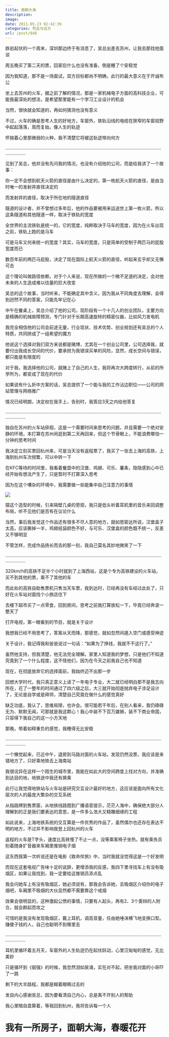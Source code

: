 ```yaml
---
title: 面朝大海
description: 
image: 
date: 2011-05-23 02:42:39
categories: 苟且与远方
url: /post/848
---
```


跌宕起伏的一个周末，深圳那边终于有消息了，吴总出差去苏州，让我去那找他面谈

周五晚买了第二天的票，回家后什么也没有准备，倒是睡了个安稳觉

因为我知道，那不是一场面试，双方目标都尚不明确，此行的最大意义在于开诚布公

坐上去苏州的火车，据之前了解的情况，那是一家机械电子方面的高科技企业，可能我最深处的想法，是希望那里能有一个学习工业设计的机会

当然，很快就会知道的，再如何猜测也没有意义

不过，火车的确是思考人生的好地方，车窗外，铁轨沿线的电缆在狭窄的车窗视野中起起落落，周而复始，像人生的轨迹

怀揣着心里那微弱的火种，我不清楚它将被这轨迹带向何方

………………………………………………………………………………………………………………………….

见到了吴总，他并没有先问我的情况，也没有介绍他的公司，而是给我讲了一个故事：

你一定不会想到航天火箭的直径是由什么决定的，第一枚航天火箭的直径，是由当时唯一的发射井直径决定的

而发射井的直径，取决于所在地的隧道直径

隧道的设计者，并不曾想过多年后，他的作品要被用来运送世上第一枚火箭，所以这条隧道和其他隧道一样，取决于铁轨的宽度

全世界的主流铁轨是统一的，它的宽度，纯粹取决于马车的宽度，因为在火车出现之前，铁轨上跑的是马车

可是马车又何来统一的宽度？其实，马车的宽度，只是简单的受制于两匹马的屁股宽度而已

数百年前的两匹马屁股，决定了现在国际上航天火箭的直径，听起来玄乎却又无懈可击

这个理论叫做路径依赖，对于个人来说，现在所做的一个微不足道的决定，会对他未来的人生造成难以估量的巨大改变

吴总的这个故事，当时听来，不能确定其中含义，因为我从不同角度去理解，会得到迥然不同的答案，只能先牢记在心

中午在餐桌上，吴总介绍了他的公司，现阶段有一个十几人的创业团队，主要方向是精确的机械故障预测，专门针对于长期高速旋转的精密仪器，比如风力发电机

我完全相信他的公司会前途无量，行业现状、技术优势、创业规划还有吴总的个人特质，共同拼成了一组希望的魔方

他说这个选择对我们双方来说都是赌博，尤其在一个创业公司里，公司选择我，就要付出我成长空间的代价，要承担为我错误买单的风险，显然，成长空间与错误，都只能是有限度的

对于我，我选择他的公司，就赌上了自己的人生，我将再次大跨度转行，从前的所学所为，都变成了现在的代价

如果说有什么折中方案的话，吴总提供了一个能与我的工作沾边职位——公司的网站管理与网络推广

情况已经明朗，决定权在我手上，告别时，我答应3天之内给他答复

………………………………………………………………………………………………………………………….

独自在苏州的火车站徘徊，这是一个需要时间来思考的问题，并且需要一个绝对安静的环境，本打算在苏州闲逛到第二天再回来，但这个节骨眼上，不能浪费哪怕一分钟的思考时间

我决定立刻买票回杭州来，可是当天没有返程票了，我买了一张去上海的高铁，上海到杭州车次频繁，可以中转一下

在KFC等待的时间里，我看着餐盘中的汉堡、鸡翅、可乐、薯条，隐隐感到心中已经开始有想法产生了，只是暂时不打算深入思考

因为在这个嘈杂的环境中，我需要做一些能集中自己注意力的事情

![](https://storageapi.fleek.co/0a3a8890-e65e-47ce-93d7-0442b9209d38-bucket/blog/posts/2011-05/05-23/1.jpg)

摆这个造型的时候，引来隔壁几桌的旁观，我只是低头听着耳机里的音乐来回调整布局，听不见他们是否有在议论什么

当然，事后我发觉这个作品还有很多不尽人意的地方，就如思密达所说，汉堡盒子太高，应该撕掉一半，鸡翅纸袋颜色不好，与可乐、汉堡盒的颜色既不统一，反差又不够明显

不管怎样，完成作品扬长而去的那一刻，我自己莫名其妙地微笑了一下

………………………………………………………………………………………………………………………….

320km/h的高铁不足半个小时就到了上海西站，这是个专为高铁建设的火车站，买不到其他的票，乘不了其他的车

而此处的高铁自助售票机只售当天车票，我到达时，已经再没有车经过此处了，只好在火车站对面找个小旅店住下

去楼下超市买了一点零食，回到房间，思考之前我打算放松一下，毕竟已经奔波一整天了

打开电视，第一眼看到的节目，就是关于设计

我想我已经不用思考了，答案从天而降，那感觉，就如忽然间遁入空门或感受神迹

关于设计，我记得我和爸爸说过一句话：“如果为了挣钱，我就不干这行了。”

虽然他支持，但我清楚，他无法完全理解。家里人知道我的梦想，只是他们不知道究竟到了一个什么程度，这不怪他们，因为在今天之前我自己也不知道

现在，在彻底放弃它的选择面前，我始终迈不出那一步

回想大学时代，我只真正意义上读了一年电子专业，大二就已经明白那不是我志向所在，花了一整年的时间通过了四六级之后，大三就开始彻底抛弃电子涉足设计了，无论是自学或是拜师，清楚自己究竟在做什么的感觉真好

缺乏功底，我认了，思维局限，也许会。很可能若干年后，在别人看来，我仍碌碌无为、默默无闻，可那就是我这颗心！我心中装不下百万雄狮，装不下商业帝国，只容得下我自己的这一小方天地

那晚，带着如释重负的感觉，我睡得无比安稳

………………………………………………………………………………………………………………………….

一个懒觉起来，已近中午，退房到马路对面的火车站，发现仍然没票，我应该是来错地方了，只好乘地铁去上海南站

我很诧异在这样一个陌生的城市里，我能在如此大的空间跨度上找对方向，并准确到达目的地，地铁途中我还有换乘

此行让我觉得地铁站与火车站是研究交互设计最好的地方，这应该是面向所有文化层次的人的最庞大繁杂的交互系统

从指路牌到售票窗，从地铁线路图到广播语音提示，茫茫人海中，确保绝大部分人理解到的正是我们要表达的意思，是一件多么浩大又精雕细琢的工程

如此说来，上海地铁系统的交互算是一件优秀的作品了，虽然偶尔也还存在表达不明的地方，不过并不影响我登上回杭州的火车

返程的火车是T字头，速度比高铁慢了不止一点，没等乘客椅子坐热，就有乘务员别着随身扩音器来车厢里推销电子烟

这东西我第一次听说还是在电影《致命伴旅》中，当时我就没觉得这是一个好发明

而现在这套电视广告味十足的说辞，更增添我的反感，我四下里寻找车上有没有吸烟区，如果让我找到，我一定要给这推销员添点乱

我会问她车上有没有吸烟区，她必须说有，那我会告诉她，去吸烟区介绍你的电子烟吧，车厢里不吸烟的大伙显然都不需要靠这个戒烟

效果会很明显的，这种激起公愤的事情，只要有人起头，再有2、3个善辩的人附合，就会群起而攻之

可惜的是我没有发现吸烟区，戴上耳机，调高音量，任由她唾沫横飞地变换口型。赚傻子钱的人，自己也聪明不到哪里去

………………………………………………………………………………………………………………………….

耳机里循环着五月天，车窗外的人生轨迹仍在起伏跃动，心里沉甸甸的感觉，无比美妙

只是循环到《倔强》的时候，我忽然泪如泉涌，实在对不起，把坐我对面的小哥吓了一跳

剩下的大半路程，我都是糊着眼睛过去的

发自内心感谢吴总，因为要看清自己内心，总是离不开别人的帮助

我心里暗自盘算着，等我回到杭州，我将告诉每一个人

# 我有一所房子，面朝大海，春暖花开